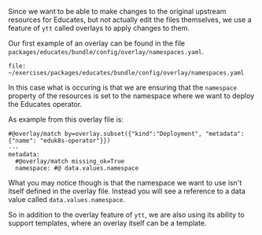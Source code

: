 Since we want to be able to make changes to the original upstream resources
for Educates, but not actually edit the files themselves, we use a feature
of ``ytt`` called overlays to apply changes to them.

Our first example of an overlay can be found in the file
``packages/educates/bundle/config/overlay/namespaces.yaml``.

```editor:open-file
file: ~/exercises/packages/educates/bundle/config/overlay/namespaces.yaml
```

In this case what is occuring is that we are ensuring that the ``namespace``
property of the resources is set to the namespace where we want to deploy
the Educates operator.

As example from this overlay file is:

```
#@overlay/match by=overlay.subset({"kind":"Deployment", "metadata": {"name": "eduk8s-operator"}})
---
metadata:
  #@overlay/match missing_ok=True
  namespace: #@ data.values.namespace
```

What you may notice though is that the namespace we want to use isn't itself
defined in the overlay file. Instead you will see a reference to a data
value called ``data.values.namespace``.

So in addition to the overlay feature of ``ytt``, we are also using its
ability to support templates, where an overlay itself can be a template.
